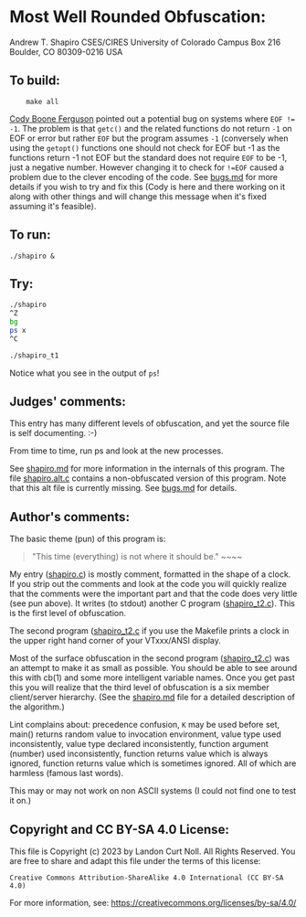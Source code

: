 # Most Well Rounded Obfuscation:

Andrew T. Shapiro
CSES/CIRES University of Colorado
Campus Box 216
Boulder, CO 80309-0216
USA

## To build:

        make all

[Cody Boone Ferguson](/winners.html#Cody_Boone_Ferguson) pointed out a potential
bug on systems where `EOF != -1`. The problem is that `getc()` and the related
functions do not return `-1` on EOF or error but rather `EOF` but the program
assumes `-1` (conversely when using the `getopt()` functions one should not
check for EOF but -1 as the functions return -1 not EOF but the standard does
not require `EOF` to be -1, just a negative number. However changing it to check
for `!=EOF` caused a problem due to the clever encoding of the code. See
[bugs.md](/bugs.md) for more details if you wish to try and fix this (Cody is
here and there working on it along with other things and will change this
message when it's fixed assuming it's feasible).


## To run:

	./shapiro &

## Try:

```sh
./shapiro
^Z
bg
ps x
^C

./shapiro_t1
```

Notice what you see in the output of `ps`!


## Judges' comments:

This entry has many different levels of obfuscation, and yet the
source file is self documenting.  :-)

From time to time, run ps and look at the new processes.

See [shapiro.md](shapiro.md) for more information in the internals of this program.
The file [shapiro.alt.c](shapiro.alt.c) contains a non-obfuscated version of
this program. Note that this alt file is currently missing. See
[bugs.md](/bugs.md) for details.


## Author's comments:

The basic theme (pun) of this program is:
    

> "This time (everything) is not where it should be."
>       ~~~~


My entry ([shapiro.c](shapiro.c)) is mostly comment, formatted in the shape of a 
clock. If you strip out the comments and look at the code you will 
quickly realize that the comments were the important part and that 
the code does very little (see pun above). It writes (to stdout) 
another C program ([shapiro_t2.c](shapiro_t2.c)). This is the first level of 
obfuscation.

The second program ([shapiro_t2.c](shapiro_t2.c) if you use the Makefile
prints a clock in the upper right hand corner of your VTxxx/ANSI display.

Most of the surface obfuscation in the second program
([shapiro_t2.c](shapiro_t2.c)) 
was an attempt to make it as small as possible. You should be able to 
see around this with cb(1) and some more intelligent variable names. 
Once you get past this you will realize that the third level of 
obfuscation is a six member client/server hierarchy. 
(See the [shapiro.md](shapiro.md) file for a detailed description of the
algorithm.)

Lint complains about: precedence confusion, `K` may be used before set,
main() returns random value to invocation environment, value type used 
inconsistently, value type declared inconsistently, function argument 
(number) used inconsistently, function returns value which is always 
ignored, function returns value which is sometimes ignored.
All of which are harmless (famous last words). 

This may or may not work on non ASCII systems (I could not find one to
test it on.)

## Copyright and CC BY-SA 4.0 License:

This file is Copyright (c) 2023 by Landon Curt Noll.  All Rights Reserved.
You are free to share and adapt this file under the terms of this license:

    Creative Commons Attribution-ShareAlike 4.0 International (CC BY-SA 4.0)

For more information, see: https://creativecommons.org/licenses/by-sa/4.0/
